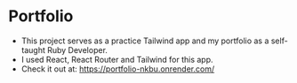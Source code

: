 # Portfolio

- This project serves as a practice Tailwind app and my portfolio as a self-taught Ruby Developer. 
- I used React, React Router and Tailwind for this app. 
- Check it out at: https://portfolio-nkbu.onrender.com/ 